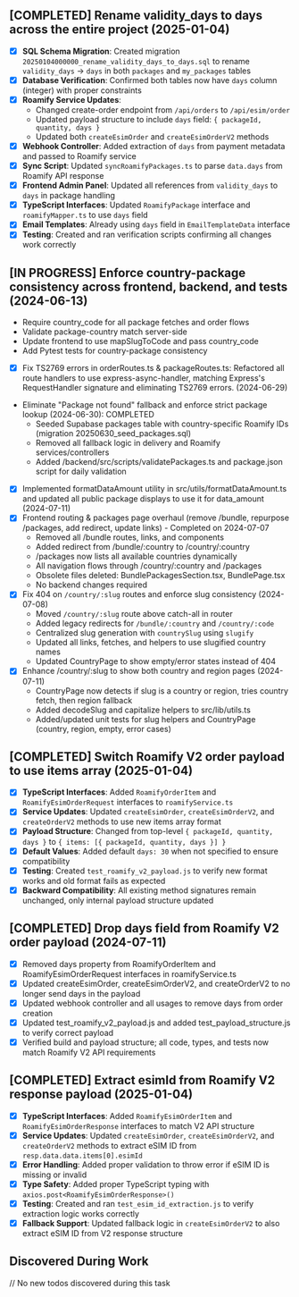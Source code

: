 ## [COMPLETED] Rename validity_days to days across the entire project (2025-01-04)
- [x] **SQL Schema Migration**: Created migration `20250104000000_rename_validity_days_to_days.sql` to rename `validity_days` → `days` in both `packages` and `my_packages` tables
- [x] **Database Verification**: Confirmed both tables now have `days` column (integer) with proper constraints
- [x] **Roamify Service Updates**: 
  - Changed create-order endpoint from `/api/orders` to `/api/esim/order`
  - Updated payload structure to include `days` field: `{ packageId, quantity, days }`
  - Updated both `createEsimOrder` and `createEsimOrderV2` methods
- [x] **Webhook Controller**: Added extraction of `days` from payment metadata and passed to Roamify service
- [x] **Sync Script**: Updated `syncRoamifyPackages.ts` to parse `data.days` from Roamify API response
- [x] **Frontend Admin Panel**: Updated all references from `validity_days` to `days` in package handling
- [x] **TypeScript Interfaces**: Updated `RoamifyPackage` interface and `roamifyMapper.ts` to use `days` field
- [x] **Email Templates**: Already using `days` field in `EmailTemplateData` interface
- [x] **Testing**: Created and ran verification scripts confirming all changes work correctly

## [IN PROGRESS] Enforce country-package consistency across frontend, backend, and tests (2024-06-13)
- Require country_code for all package fetches and order flows
- Validate package-country match server-side
- Update frontend to use mapSlugToCode and pass country_code
- Add Pytest tests for country-package consistency
- [x] Fix TS2769 errors in orderRoutes.ts & packageRoutes.ts: Refactored all route handlers to use express-async-handler, matching Express's RequestHandler signature and eliminating TS2769 errors. (2024-06-29)
- Eliminate "Package not found" fallback and enforce strict package lookup (2024-06-30): COMPLETED
  - Seeded Supabase packages table with country-specific Roamify IDs (migration 20250630_seed_packages.sql)
  - Removed all fallback logic in delivery and Roamify services/controllers
  - Added /backend/src/scripts/validatePackages.ts and package.json script for daily validation
- [x] Implemented formatDataAmount utility in src/utils/formatDataAmount.ts and updated all public package displays to use it for data_amount (2024-07-11)
- [x] Frontend routing & packages page overhaul (remove /bundle, repurpose /packages, add redirect, update links) - Completed on 2024-07-07
  - Removed all /bundle routes, links, and components
  - Added redirect from /bundle/:country to /country/:country
  - /packages now lists all available countries dynamically
  - All navigation flows through /country/:country and /packages
  - Obsolete files deleted: BundlePackagesSection.tsx, BundlePage.tsx
  - No backend changes required
- [x] Fix 404 on `/country/:slug` routes and enforce slug consistency (2024-07-08)
  - Moved `/country/:slug` route above catch-all in router
  - Added legacy redirects for `/bundle/:country` and `/country/:code`
  - Centralized slug generation with `countrySlug` using `slugify`
  - Updated all links, fetches, and helpers to use slugified country names
  - Updated CountryPage to show empty/error states instead of 404
- [x] Enhance /country/:slug to show both country and region pages (2024-07-11)
  - CountryPage now detects if slug is a country or region, tries country fetch, then region fallback
  - Added decodeSlug and capitalize helpers to src/lib/utils.ts
  - Added/updated unit tests for slug helpers and CountryPage (country, region, empty, error cases)

## [COMPLETED] Switch Roamify V2 order payload to use items array (2025-01-04)
- [x] **TypeScript Interfaces**: Added `RoamifyOrderItem` and `RoamifyEsimOrderRequest` interfaces to `roamifyService.ts`
- [x] **Service Updates**: Updated `createEsimOrder`, `createEsimOrderV2`, and `createOrderV2` methods to use new items array format
- [x] **Payload Structure**: Changed from top-level `{ packageId, quantity, days }` to `{ items: [{ packageId, quantity, days }] }`
- [x] **Default Values**: Added default `days: 30` when not specified to ensure compatibility
- [x] **Testing**: Created `test_roamify_v2_payload.js` to verify new format works and old format fails as expected
- [x] **Backward Compatibility**: All existing method signatures remain unchanged, only internal payload structure updated

## [COMPLETED] Drop days field from Roamify V2 order payload (2024-07-11)
- [x] Removed days property from RoamifyOrderItem and RoamifyEsimOrderRequest interfaces in roamifyService.ts
- [x] Updated createEsimOrder, createEsimOrderV2, and createOrderV2 to no longer send days in the payload
- [x] Updated webhook controller and all usages to remove days from order creation
- [x] Updated test_roamify_v2_payload.js and added test_payload_structure.js to verify correct payload
- [x] Verified build and payload structure; all code, types, and tests now match Roamify V2 API requirements

## [COMPLETED] Extract esimId from Roamify V2 response payload (2025-01-04)
- [x] **TypeScript Interfaces**: Added `RoamifyEsimOrderItem` and `RoamifyEsimOrderResponse` interfaces to match V2 API structure
- [x] **Service Updates**: Updated `createEsimOrder`, `createEsimOrderV2`, and `createOrderV2` methods to extract eSIM ID from `resp.data.data.items[0].esimId`
- [x] **Error Handling**: Added proper validation to throw error if eSIM ID is missing or invalid
- [x] **Type Safety**: Added proper TypeScript typing with `axios.post<RoamifyEsimOrderResponse>()`
- [x] **Testing**: Created and ran `test_esim_id_extraction.js` to verify extraction logic works correctly
- [x] **Fallback Support**: Updated fallback logic in `createEsimOrderV2` to also extract eSIM ID from V2 response structure

## Discovered During Work
// No new todos discovered during this task 